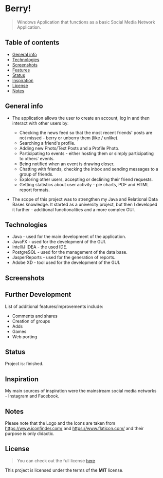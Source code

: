 
# Berry!
> Windows Application that functions as a basic Social Media Network Application. 

## Table of contents
* [General info](#general-info)
* [Technologies](#technologies)
* [Screenshots](#screenshots)
* [Features](#features)
* [Status](#status)
* [Inspiration](#inspiration)
* [License](#license)
* [Notes](#notes)

## General info

* The application allows the user to create an account, log in and then interact with other users by:
  - Checking the news feed so that the most recent friends' posts are not missed - berry or unberry them (like / unlike).
  - Searching a friend's profile.
  - Adding new Photo/Text Posts and a Profile Photo.
  - Participating to events - either hosting them or simply participating to others' events. 
  - Being notified when an event is drawing closer.
  - Chatting with friends, checking the inbox and sending messages to a group of friends.
  - Exploring other users, accepting or declining their friend requests.
  - Getting statistics about user activity - pie charts, PDF and HTML report formats.
  
* The scope of this project was to strengthen my Java and Relational Data Bases knowledge. 
It started as a university project, but then I developed it further - additional functionalities and a more complex GUI.

## Technologies
* Java - used for the main development of the application. 
* JavaFX - used for the development of the GUI. 
* IntelliJ IDEA - the used IDE. 
* PostgreSQL - used for the management of the data base. 
* JasperReports - used for the generation of reports. 
* Adobe XD - tool used for the development of the GUI. 

## Screenshots

## Further Development
List of additional features/improvements include:
* Comments and shares
* Creation of groups
* Adds
* Games
* Web porting

## Status
Project is: finished. 

## Inspiration
My main sources of inspiration were the mainstream social media networks - Instagram and Facebook.

## Notes
Please note that the Logo and the Icons are taken from https://www.iconfinder.com/ and https://www.flaticon.com/ and their purpose is only didactic. 

## License
>You can check out the full license [here](https://github.com/DascaluCosmin/Berry/blob/main/LICENSE)

This project is licensed under the terms of the **MIT** license.
